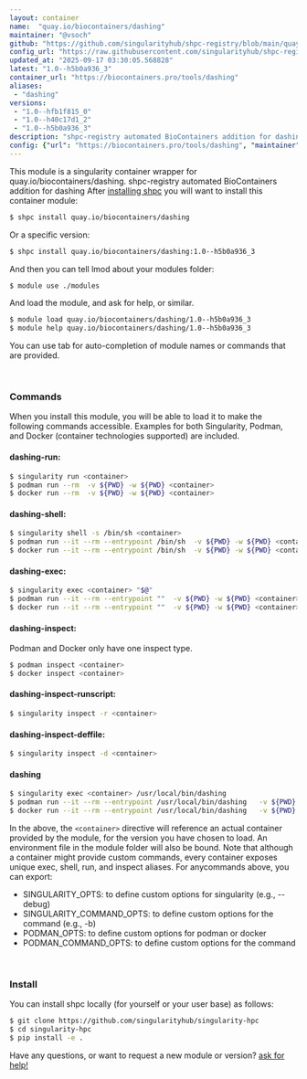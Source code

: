```yaml
---
layout: container
name:  "quay.io/biocontainers/dashing"
maintainer: "@vsoch"
github: "https://github.com/singularityhub/shpc-registry/blob/main/quay.io/biocontainers/dashing/container.yaml"
config_url: "https://raw.githubusercontent.com/singularityhub/shpc-registry/main/quay.io/biocontainers/dashing/container.yaml"
updated_at: "2025-09-17 03:30:05.568828"
latest: "1.0--h5b0a936_3"
container_url: "https://biocontainers.pro/tools/dashing"
aliases:
 - "dashing"
versions:
 - "1.0--hfb1f815_0"
 - "1.0--h40c17d1_2"
 - "1.0--h5b0a936_3"
description: "shpc-registry automated BioContainers addition for dashing"
config: {"url": "https://biocontainers.pro/tools/dashing", "maintainer": "@vsoch", "description": "shpc-registry automated BioContainers addition for dashing", "latest": {"1.0--h5b0a936_3": "sha256:e12e79953f98ef656a1ce13f6032192acbdc1a28125820e2507bba6400e52819"}, "tags": {"1.0--hfb1f815_0": "sha256:c9d7eacebbd93f4cd248c921d16f592d5674d022abfc6d09810748f22494084d", "1.0--h40c17d1_2": "sha256:45bd9d1a9be72f433438416c5deea42ccdfe018abeb205c73b1a0407cd58d28c", "1.0--h5b0a936_3": "sha256:e12e79953f98ef656a1ce13f6032192acbdc1a28125820e2507bba6400e52819"}, "docker": "quay.io/biocontainers/dashing", "aliases": {"dashing": "/usr/local/bin/dashing"}}
---
```


This module is a singularity container wrapper for quay.io/biocontainers/dashing.
shpc-registry automated BioContainers addition for dashing
After [installing shpc](#install) you will want to install this container module:


```bash
$ shpc install quay.io/biocontainers/dashing
```

Or a specific version:

```bash
$ shpc install quay.io/biocontainers/dashing:1.0--h5b0a936_3
```

And then you can tell lmod about your modules folder:

```bash
$ module use ./modules
```

And load the module, and ask for help, or similar.

```bash
$ module load quay.io/biocontainers/dashing/1.0--h5b0a936_3
$ module help quay.io/biocontainers/dashing/1.0--h5b0a936_3
```

You can use tab for auto-completion of module names or commands that are provided.

<br>

### Commands

When you install this module, you will be able to load it to make the following commands accessible.
Examples for both Singularity, Podman, and Docker (container technologies supported) are included.

#### dashing-run:

```bash
$ singularity run <container>
$ podman run --rm  -v ${PWD} -w ${PWD} <container>
$ docker run --rm  -v ${PWD} -w ${PWD} <container>
```

#### dashing-shell:

```bash
$ singularity shell -s /bin/sh <container>
$ podman run --it --rm --entrypoint /bin/sh  -v ${PWD} -w ${PWD} <container>
$ docker run --it --rm --entrypoint /bin/sh  -v ${PWD} -w ${PWD} <container>
```

#### dashing-exec:

```bash
$ singularity exec <container> "$@"
$ podman run --it --rm --entrypoint ""  -v ${PWD} -w ${PWD} <container> "$@"
$ docker run --it --rm --entrypoint ""  -v ${PWD} -w ${PWD} <container> "$@"
```

#### dashing-inspect:

Podman and Docker only have one inspect type.

```bash
$ podman inspect <container>
$ docker inspect <container>
```

#### dashing-inspect-runscript:

```bash
$ singularity inspect -r <container>
```

#### dashing-inspect-deffile:

```bash
$ singularity inspect -d <container>
```


#### dashing

```bash
$ singularity exec <container> /usr/local/bin/dashing
$ podman run --it --rm --entrypoint /usr/local/bin/dashing   -v ${PWD} -w ${PWD} <container> -c " $@"
$ docker run --it --rm --entrypoint /usr/local/bin/dashing   -v ${PWD} -w ${PWD} <container> -c " $@"
```



In the above, the `<container>` directive will reference an actual container provided
by the module, for the version you have chosen to load. An environment file in the
module folder will also be bound. Note that although a container
might provide custom commands, every container exposes unique exec, shell, run, and
inspect aliases. For anycommands above, you can export:

 - SINGULARITY_OPTS: to define custom options for singularity (e.g., --debug)
 - SINGULARITY_COMMAND_OPTS: to define custom options for the command (e.g., -b)
 - PODMAN_OPTS: to define custom options for podman or docker
 - PODMAN_COMMAND_OPTS: to define custom options for the command

<br>

### Install

You can install shpc locally (for yourself or your user base) as follows:

```bash
$ git clone https://github.com/singularityhub/singularity-hpc
$ cd singularity-hpc
$ pip install -e .
```

Have any questions, or want to request a new module or version? [ask for help!](https://github.com/singularityhub/singularity-hpc/issues)